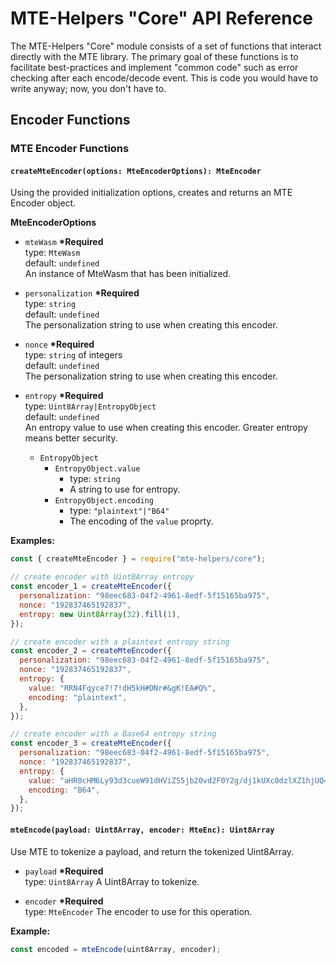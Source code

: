 # MTE-Helpers "Core" API Reference

The MTE-Helpers "Core" module consists of a set of functions that interact directly with the MTE library. The primary goal of these functions is to facilitate best-practices and implement "common code" such as error checking after each encode/decode event. This is code you would have to write anyway; now, you don't have to.

## Encoder Functions

### MTE Encoder Functions

#### `createMteEncoder(options: MteEncoderOptions): MteEncoder`

Using the provided initialization options, creates and returns an MTE Encoder object.

**MteEncoderOptions**

- `mteWasm` **\*Required**\
  type: `MteWasm`\
  default: `undefined`\
  An instance of MteWasm that has been initialized.

- `personalization` **\*Required**\
  type: `string`\
  default: `undefined`\
  The personalization string to use when creating this encoder.

- `nonce` **\*Required**\
  type: `string` of integers\
  default: `undefined`\
  The personalization string to use when creating this encoder.

- `entropy` **\*Required**\
  type: `Uint8Array|EntropyObject`\
  default: `undefined`\
  An entropy value to use when creating this encoder. Greater entropy means better security.

  - `EntropyObject`
    - `EntropyObject.value`
      - type: `string`
      - A string to use for entropy.
    - `EntropyObject.encoding`
      - type: `"plaintext"|"B64"`
      - The encoding of the `value` proprty.

**Examples:**

```js
const { createMteEncoder } = require("mte-helpers/core");

// create encoder with Uint8Array entropy
const encoder_1 = createMteEncoder({
  personalization: "98eec683-04f2-4961-8edf-5f15165ba975",
  nonce: "192837465192837",
  entropy: new Uint8Array(32).fill(1),
});

// create encoder with a plaintext entropy string
const encoder_2 = createMteEncoder({
  personalization: "98eec683-04f2-4961-8edf-5f15165ba975",
  nonce: "192837465192837",
  entropy: {
    value: "RRN4Fqyce7!7!dH5kH#DNr#&gK!EA#Q%",
    encoding: "plaintext",
  },
});

// create encoder with a Base64 entropy string
const encoder_3 = createMteEncoder({
  personalization: "98eec683-04f2-4961-8edf-5f15165ba975",
  nonce: "192837465192837",
  entropy: {
    value: "aHR0cHM6Ly93d3cueW91dHViZS5jb20vd2F0Y2g/dj1kUXc0dzlXZ1hjUQ==",
    encoding: "B64",
  },
});
```

#### `mteEncode(payload: Uint8Array, encoder: MteEnc): Uint8Array`

Use MTE to tokenize a payload, and return the tokenized Uint8Array.

- `payload` **\*Required**\
  type: `Uint8Array`
  A Uint8Array to tokenize.

- `encoder` **\*Required**\
  type: `MteEncoder`
  The encoder to use for this operation.

**Example:**

```js
const encoded = mteEncode(uint8Array, encoder);
```
